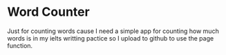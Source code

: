 # Word Counter
Just for counting words cause I need a simple app for counting how much words is in my ielts writting pactice so I upload to github to use the page function.